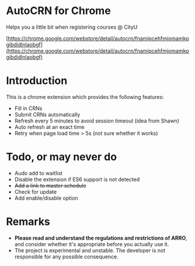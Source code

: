 # AutoCRN for Chrome

Helps you a little bit when registering courses @ CityU

[https://chrome.google.com/webstore/detail/autocrn/fnamipcehfmjomamkpgibdidlnlaobgf](https://chrome.google.com/webstore/detail/autocrn/fnamipcehfmjomamkpgibdidlnlaobgf)

# Introduction

This is a chrome extension which provides the following features:
- Fill in CRNs
- Submit CRNs automatically
- Refresh every 5 minutes to avoid session timeout (idea from Shawn)
- Auto refresh at an exact time
- Retry when page load time > 5s (not sure whether it works)

# Todo, or may never do

- Audo add to waitlist
- Disable the extension if ES6 support is not detected
- ~~Add a link to master schedule~~
- Check for update
- Add enable/disable option

# Remarks

- **Please read and understand the regulations and restrictions of ARRO**, and consider whether it's appropriate before you actually use it.
- The project is experimental and unstable. The developer is not responsible for any possible consequence.
